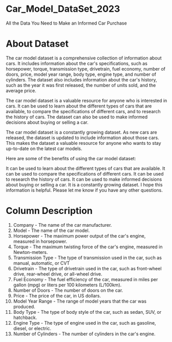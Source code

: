 # Car_Model_DataSet_2023
All the Data You Need to Make an Informed Car Purchase

# About Dataset

The car model dataset is a comprehensive collection of information about cars. It includes information about the car's specifications, such as horsepower, torque, transmission type, drivetrain, fuel economy, number of doors, price, model year range, body type, engine type, and number of cylinders. The dataset also includes information about the car's history, such as the year it was first released, the number of units sold, and the average price.

The car model dataset is a valuable resource for anyone who is interested in cars. It can be used to learn about the different types of cars that are available, to compare the specifications of different cars, and to research the history of cars. The dataset can also be used to make informed decisions about buying or selling a car.

The car model dataset is a constantly growing dataset. As new cars are released, the dataset is updated to include information about those cars. This makes the dataset a valuable resource for anyone who wants to stay up-to-date on the latest car models.

Here are some of the benefits of using the car model dataset:

It can be used to learn about the different types of cars that are available. It can be used to compare the specifications of different cars. It can be used to research the history of cars. It can be used to make informed decisions about buying or selling a car. It is a constantly growing dataset. I hope this information is helpful. Please let me know if you have any other questions.

# Column Description

1. Company - The name of the car manufacturer.
2. Model - The name of the car model.
3. Horsepower - The maximum power output of the car's engine, measured in horsepower.
4. Torque - The maximum twisting force of the car's engine, measured in Newton-meters.
5. Transmission Type - The type of transmission used in the car, such as manual, automatic, or CVT
6. Drivetrain - The type of drivetrain used in the car, such as front-wheel drive, rear-wheel drive, or all-wheel drive.
7. Fuel Economy - The fuel efficiency of the car, measured in miles per gallon (mpg) or liters per 100 kilometers (L/100km).
8. Number of Doors - The number of doors on the car.
9. Price - The price of the car, in US dollars.
10. Model Year Range - The range of model years that the car was produced.
11. Body Type - The type of body style of the car, such as sedan, SUV, or hatchback.
12. Engine Type - The type of engine used in the car, such as gasoline, diesel, or electric.
13. Number of Cylinders - The number of cylinders in the car's engine.
